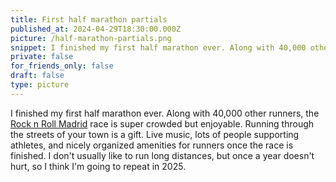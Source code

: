 ```yaml
---
title: First half marathon partials
published_at: 2024-04-29T18:30:00.000Z
picture: /half-marathon-partials.png
snippet: I finished my first half marathon ever. Along with 40,000 other runners, the Rock n Roll Madrid race is super crowded but enjoyable.
private: false
for_friends_only: false
draft: false
type: picture
---
```


I finished my first half marathon ever. Along with 40,000 other runners, the
[Rock n Roll Madrid](https://rocknrollmadridrun.com/) race is super crowded but
enjoyable. Running through the streets of your town is a gift. Live music, lots
of people supporting athletes, and nicely organized amenities for runners once
the race is finished. I don't usually like to run long distances, but once a
year doesn't hurt, so I think I'm going to repeat in 2025.
